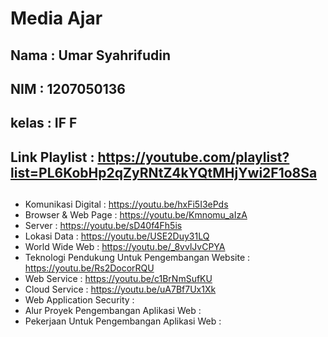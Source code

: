 # Media Ajar

## Nama          : Umar Syahrifudin
## NIM           : 1207050136
## kelas         : IF F
## Link Playlist : https://youtube.com/playlist?list=PL6KobHp2qZyRNtZ4kYQtMHjYwi2F1o8Sa

##

- Komunikasi Digital : https://youtu.be/hxFi5I3ePds
- Browser & Web Page : https://youtu.be/Kmnomu_aIzA
- Server : https://youtu.be/sD40f4Fh5is
- Lokasi Data : https://youtu.be/USE2Duy31LQ
- World Wide Web : https://youtu.be/_8vvlJvCPYA
- Teknologi Pendukung Untuk Pengembangan Website : https://youtu.be/Rs2DocorRQU
- Web Service : https://youtu.be/c1BrNmSufKU
- Cloud Service : https://youtu.be/uA7Bf7Ux1Xk
- Web Application Security : 
- Alur Proyek Pengembangan Aplikasi Web :
- Pekerjaan Untuk Pengembangan Aplikasi Web :

